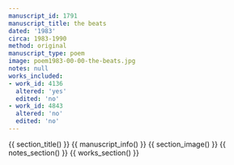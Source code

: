 ```yaml
---
manuscript_id: 1791
manuscript_title: the beats
dated: '1983'
circa: 1983-1990
method: original
manuscript_type: poem
image: poem1983-00-00-the-beats.jpg
notes: null
works_included:
- work_id: 4136
  altered: 'yes'
  edited: 'no'
- work_id: 4843
  altered: 'no'
  edited: 'no'
---
```


{{ section_title() }}
{{ manuscript_info() }}
{{ section_image() }}
{{ notes_section() }}
{{ works_section() }}
